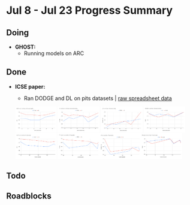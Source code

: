 # Jul 8 - Jul 23 Progress Summary

## Doing

* **GHOST:**
    * Running models on ARC

## Done

* **ICSE paper:**

    * Ran DODGE and DL on pits datasets | [raw spreadsheet data](https://docs.google.com/spreadsheets/d/108kxQa30gswWe2pJAoEz3XrWgEFwAb-xUAqnDFI45V0/edit?usp=sharing)

    <img src="./AUC vs L1 intrinsic dimensionality.png" width="23%"></img> <img src="./F1 score vs intrinsic dimensionality.png" width="23%"></img> <img src="./pf vs intrinsic dimensionality.png" width="23%"></img> <img src="./Recall vs intrinsic dimensionality.png" width="23%"></img> <img src="./AUC vs number of samples.png" width="23%"></img> <img src="./F1 score vs number of samples.png" width="23%"></img><img src="./pf vs number of samples.png" width="23%"></img><img src="./Recall vs number of samples.png" width="23%"></img> 

## Todo



## Roadblocks

